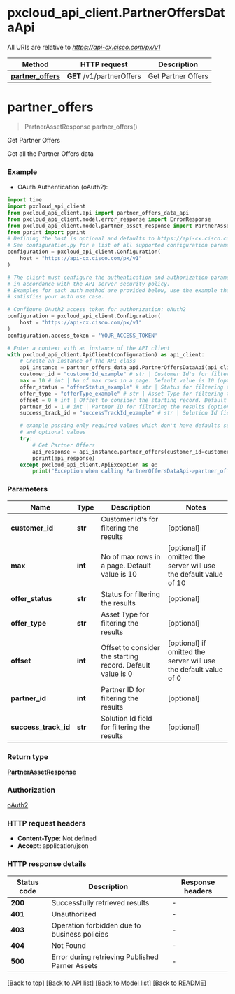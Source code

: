 # pxcloud_api_client.PartnerOffersDataApi

All URIs are relative to *https://api-cx.cisco.com/px/v1*

Method | HTTP request | Description
------------- | ------------- | -------------
[**partner_offers**](PartnerOffersDataApi.md#partner_offers) | **GET** /v1/partnerOffers | Get Partner Offers


# **partner_offers**
> PartnerAssetResponse partner_offers()

Get Partner Offers

Get all the Partner Offers data

### Example

* OAuth Authentication (oAuth2):

```python
import time
import pxcloud_api_client
from pxcloud_api_client.api import partner_offers_data_api
from pxcloud_api_client.model.error_response import ErrorResponse
from pxcloud_api_client.model.partner_asset_response import PartnerAssetResponse
from pprint import pprint
# Defining the host is optional and defaults to https://api-cx.cisco.com/px/v1
# See configuration.py for a list of all supported configuration parameters.
configuration = pxcloud_api_client.Configuration(
    host = "https://api-cx.cisco.com/px/v1"
)

# The client must configure the authentication and authorization parameters
# in accordance with the API server security policy.
# Examples for each auth method are provided below, use the example that
# satisfies your auth use case.

# Configure OAuth2 access token for authorization: oAuth2
configuration = pxcloud_api_client.Configuration(
    host = "https://api-cx.cisco.com/px/v1"
)
configuration.access_token = 'YOUR_ACCESS_TOKEN'

# Enter a context with an instance of the API client
with pxcloud_api_client.ApiClient(configuration) as api_client:
    # Create an instance of the API class
    api_instance = partner_offers_data_api.PartnerOffersDataApi(api_client)
    customer_id = "customerId_example" # str | Customer Id's for filtering the results (optional)
    max = 10 # int | No of max rows in a page. Default value is 10 (optional) if omitted the server will use the default value of 10
    offer_status = "offerStatus_example" # str | Status for filtering the results (optional)
    offer_type = "offerType_example" # str | Asset Type for filtering the results (optional)
    offset = 0 # int | Offset to consider the starting record. Default value is 0 (optional) if omitted the server will use the default value of 0
    partner_id = 1 # int | Partner ID for filtering the results (optional)
    success_track_id = "successTrackId_example" # str | Solution Id field for filtering the results (optional)

    # example passing only required values which don't have defaults set
    # and optional values
    try:
        # Get Partner Offers
        api_response = api_instance.partner_offers(customer_id=customer_id, max=max, offer_status=offer_status, offer_type=offer_type, offset=offset, partner_id=partner_id, success_track_id=success_track_id)
        pprint(api_response)
    except pxcloud_api_client.ApiException as e:
        print("Exception when calling PartnerOffersDataApi->partner_offers: %s\n" % e)
```


### Parameters

Name | Type | Description  | Notes
------------- | ------------- | ------------- | -------------
 **customer_id** | **str**| Customer Id&#39;s for filtering the results | [optional]
 **max** | **int**| No of max rows in a page. Default value is 10 | [optional] if omitted the server will use the default value of 10
 **offer_status** | **str**| Status for filtering the results | [optional]
 **offer_type** | **str**| Asset Type for filtering the results | [optional]
 **offset** | **int**| Offset to consider the starting record. Default value is 0 | [optional] if omitted the server will use the default value of 0
 **partner_id** | **int**| Partner ID for filtering the results | [optional]
 **success_track_id** | **str**| Solution Id field for filtering the results | [optional]

### Return type

[**PartnerAssetResponse**](PartnerAssetResponse.md)

### Authorization

[oAuth2](../README.md#oAuth2)

### HTTP request headers

 - **Content-Type**: Not defined
 - **Accept**: application/json


### HTTP response details

| Status code | Description | Response headers |
|-------------|-------------|------------------|
**200** | Successfully retrieved results |  -  |
**401** | Unauthorized |  -  |
**403** | Operation forbidden due to business policies |  -  |
**404** | Not Found |  -  |
**500** | Error during retrieving Published Parner Assets |  -  |

[[Back to top]](#) [[Back to API list]](../README.md#documentation-for-api-endpoints) [[Back to Model list]](../README.md#documentation-for-models) [[Back to README]](../README.md)

